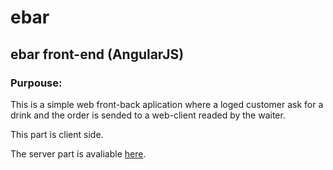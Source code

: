 # ebar
## ebar front-end (AngularJS)
### Purpouse:
This is a simple web front-back aplication where a loged customer ask for a drink and the order is sended
to a web-client readed by the waiter.

This part is client side. 

The server part is avaliable [here].


[here]:https://github.com/mrgonzzo/ebar-BackEnd.git
